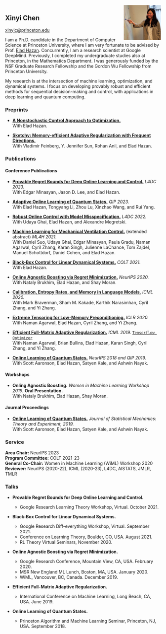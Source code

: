 <img src="/assets/headshot.jpeg" width="120" align="right"/>

## Xinyi Chen
xinyic@princeton.edu 


I am a Ph.D. candidate in the Department of Computer Science at Princeton University, where I am very fortunate to be advised by Prof. [Elad Hazan](https://www.cs.princeton.edu/~ehazan/). Concurrently, I am a research scientist at Google DeepMind. Previously, I completed my undergraduate studies also at Princeton, in the Mathematics Department. I was generously funded by the NSF Graduate Research Fellowship and the Gordon Wu Fellowship from Princeton University.


My research is at the intersection of machine learning, optimization, and dynamical systems. I focus on developing provably robust and efficient methods for sequential decision-making and control, with applications in deep learning and quantum computing. 

### Preprints
- [**A Nonstochastic Control Approach to Optimization.**](https://arxiv.org/pdf/2301.07902.pdf)  
With Elad Hazan.

- [**Sketchy: Memory-efficient Adaptive Regularization with Frequent Directions.**](https://arxiv.org/pdf/2302.03764.pdf)  
With Vladimir Feinberg, Y. Jennifer Sun, Rohan Anil, and Elad Hazan.


### Publications
#### Conference Publications 

- [**Provable Regret Bounds for Deep Online Learning and Control.**](submission_1.pdf)  *L4DC 2023.*  
With Edgar Minasyan, Jason D. Lee, and Elad Hazan.

- [**Adaptive Online Learning of Quantum States.**](https://arxiv.org/pdf/2206.00220.pdf)  *QIP 2023.*  
With Elad Hazan, Tongyang Li, Zhou Lu, Xinzhao Wang, and Rui Yang.

- [**Robust Online Control with Model Misspecification.**](robust_control_1.pdf)  *L4DC 2022.*  
With Udaya Ghai, Elad Hazan, and Alexandre Megretski.

- [**Machine Learning for Mechanical Ventilation Control.**](https://arxiv.org/pdf/2111.10434.pdf) (extended abstract) *ML4H 2021.*  
With Daniel Suo, Udaya Ghai, Edgar Minasyan, Paula Gradu, Naman Agarwal, Cyril Zhang, Karan Singh, Julienne LaChance, Tom Zajdel, Manuel Schottdorf, Daniel Cohen, and Elad Hazan.

- [**Black-Box Control for Linear Dynamical Systems.**](http://proceedings.mlr.press/v134/chen21c/chen21c.pdf) *COLT 2021.*  
With Elad Hazan.

- [**Online Agnostic Boosting via Regret Minimization.**](https://proceedings.neurips.cc//paper/2020/file/07168af6cb0ef9f78dae15739dd73255-Paper.pdf) *NeurIPS 2020.*       
With Nataly Brukhim, Elad Hazan, and Shay Moran.

- [**Calibration, Entropy Rates, and Memory in Language Models.**](http://proceedings.mlr.press/v119/braverman20a/braverman20a.pdf) *ICML 2020.*       
With Mark Braverman, Sham M. Kakade, Karthik Narasimhan, Cyril Zhang, and Yi Zhang.

- [**Extreme Tensoring for Low-Memory Preconditioning.**](https://openreview.net/pdf?id=SklKcRNYDH) *ICLR 2020.*  
With Naman Agarwal, Elad Hazan, Cyril Zhang, and Yi Zhang.

- [**Efficient Full-Matrix Adaptive Regularization.**](http://proceedings.mlr.press/v97/agarwal19b/agarwal19b.pdf) *ICML 2019.* [`Tensorflow Optimizer`](https://www.tensorflow.org/api_docs/python/tf/contrib/opt/GGTOptimizer)  
With Naman Agarwal, Brian Bullins, Elad Hazan, Karan Singh, Cyril Zhang, and Yi Zhang.

- [**Online Learning of Quantum States.**](https://papers.nips.cc/paper/2018/file/c1a3d34711ab5d85335331ca0e57f067-Paper.pdf) *NeurIPS 2018 and QIP 2019.*  
With Scott Aaronson, Elad Hazan, Satyen Kale, and Ashwin Nayak.

#### Workshops
- **Onling Agnostic Boosting.** *Women in Machine Learning Workshop 2019.* **Oral Presentation.**       
With Nataly Brukhim, Elad Hazan, Shay Moran.

#### Journal Proceedings
- [**Online Learning of Quantum States.**](https://iopscience.iop.org/article/10.1088/1742-5468/ab3988) *Journal of Statistical Mechanics: Theory and Experiment, 2019.*  
With Scott Aaronson, Elad Hazan, Satyen Kale, and Ashwin Nayak.

### Service
**Area Chair:** NeurIPS 2023  
**Program Committee:** COLT 2021-23  
**General Co-Chair:** Women in Machine Learning (WiML) Workshop 2020  
**Reviewer:** NeurIPS (2020-22), ICML (2020-23), L4DC, AISTATS, JMLR, TMLR



### Talks
* **Provable Regret Bounds for Deep Online Learning and Control.**
     * Google Research Learning Theory Workshop, Virtual. October 2021.

* **Black-Box Control for Linear Dynamical Systems.**
    * Google Research Diff-everything Workshop, Virtual. September 2021.
    * Conference on Learning Theory, Boulder, CO, USA. August 2021.
    * RL Theory Virtual Seminars, November 2020.
    
* **Online Agnostic Boosting via Regret Minimization.**
    * Google Research Conference, Mountain View, CA, USA. February 2020.
    * MSR New England ML Lunch, Boston, MA, USA. January 2020.
    * WiML, Vancouver, BC, Canada. December 2019.

* **Efficient Full-Matrix Adaptive Regularization.**
    * International Conference on Machine Learning, Long Beach, CA, USA. June 2019.
  
* **Online Learning of Quantum States.**
    * Princeton Algorithm and Machine Learning Seminar, Princeton, NJ, USA. September 2018.

